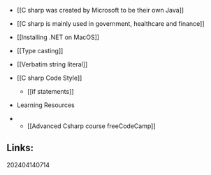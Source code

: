 
- [[C sharp was created by Microsoft to be their own Java]]
- [[C sharp is mainly used in government, healthcare and finance]]
- [[Installing .NET on MacOS]]
- [[Type casting]]
- [[Verbatim string literal]]
- [[C sharp Code Style]]
	- [[if statements]]

- Learning Resources
- 
	- [[Advanced Csharp course freeCodeCamp]]


## Links:



202404140714